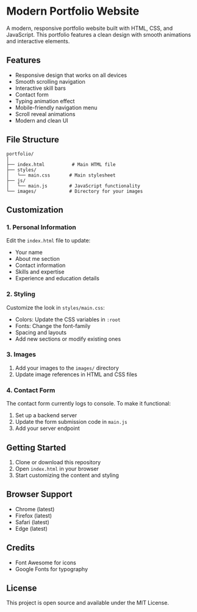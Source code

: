 # Modern Portfolio Website

A modern, responsive portfolio website built with HTML, CSS, and JavaScript. This portfolio features a clean design with smooth animations and interactive elements.

## Features

- Responsive design that works on all devices
- Smooth scrolling navigation
- Interactive skill bars
- Contact form
- Typing animation effect
- Mobile-friendly navigation menu
- Scroll reveal animations
- Modern and clean UI

## File Structure

```
portfolio/
│
├── index.html          # Main HTML file
├── styles/
│   └── main.css       # Main stylesheet
├── js/
│   └── main.js        # JavaScript functionality
└── images/            # Directory for your images
```

## Customization

### 1. Personal Information
Edit the `index.html` file to update:
- Your name
- About me section
- Contact information
- Skills and expertise
- Experience and education details

### 2. Styling
Customize the look in `styles/main.css`:
- Colors: Update the CSS variables in `:root`
- Fonts: Change the font-family
- Spacing and layouts
- Add new sections or modify existing ones

### 3. Images
1. Add your images to the `images/` directory
2. Update image references in HTML and CSS files

### 4. Contact Form
The contact form currently logs to console. To make it functional:
1. Set up a backend server
2. Update the form submission code in `main.js`
3. Add your server endpoint

## Getting Started

1. Clone or download this repository
2. Open `index.html` in your browser
3. Start customizing the content and styling

## Browser Support

- Chrome (latest)
- Firefox (latest)
- Safari (latest)
- Edge (latest)

## Credits

- Font Awesome for icons
- Google Fonts for typography

## License

This project is open source and available under the MIT License. 
